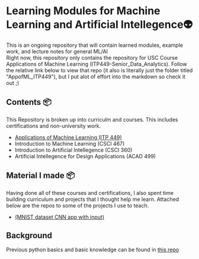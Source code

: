 # Learning Modules for Machine Learning and Artificial Intellegence:alien:
This is an ongoing repository that will contain learned modules, example work, and lecture notes for general ML/AI <br>
Right now, this repository only contains the repository for USC Course Applications of Machine Learning (ITP449-Senior_Data_Analytics). Follow the relative link below to view that repo (it also is literally just the folder titled "AppofML_ITP449"), but I put alot of effort into the markdown so check it out \;)
<br>
## Contents :package:
This Repository is broken up into curriculm and courses. This includes certifications and non-university work.
- [Applications of Machine Learning (ITP 449)](https://github.com/ShantanuJhaveri/LM-Intro_ML/tree/master/AppofML_ITP449)
- Introduction to Machine Learning (CSCI 467)
- Introduction to Artificial Intellegence (CSCI 360)
- Artificial Intellegence for Design Applications (ACAD 499)
## Material I made :package:
Having done all of these courses and certifications, I also spent time building curriculum and projects that I thought help me learn. Attached below are the repos to some of the projects I use to teach.
- [(MNIST dataset CNN app with input)](https://github.com/ShantanuJhaveri/MNIST-CNNapp)
## Background 
Previous python basics and basic knowledge can be found in [this repo](https://github.com/ShantanuJhaveri/LM-Python_Basics)
